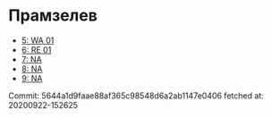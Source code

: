 # Прамзелев
- [5: WA 01](5.md)
- [6: RE 01](6.md)
- [7: NA](7.md)
- [8: NA](8.md)
- [9: NA](9.md)

Commit: 5644a1d9faae88af365c98548d6a2ab1147e0406
 fetched at: 20200922-152625
